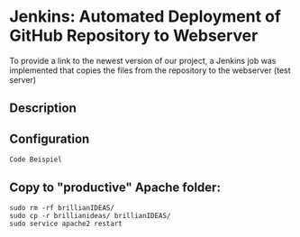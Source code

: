 # Jenkins: Automated Deployment of GitHub Repository to Webserver

To provide a link to the newest version of our project, a Jenkins job was implemented that copies the files from the repository to the webserver (test server)

## Description

## Configuration


```
Code Beispiel
```

## Copy to "productive" Apache folder:
```
sudo rm -rf brillianIDEAS/
sudo cp -r brillianideas/ brillianIDEAS/
sudo service apache2 restart
```
